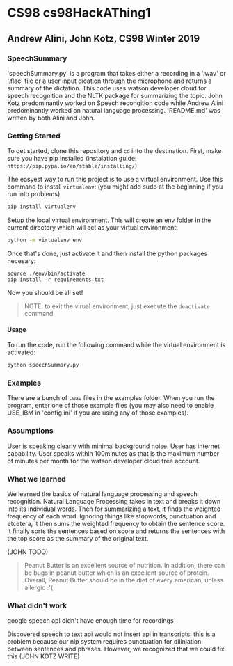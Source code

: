 # CS98 cs98HackAThing1
## Andrew Alini, John Kotz, CS98 Winter 2019

### SpeechSummary

'speechSummary.py' is a program that takes either a recording in a '.wav' or '.flac' file or a user input dication through
the microphone and returns a summary of the dictation. This code uses watson developer cloud for speech recognition and 
the NLTK package for summarizing the topic. John Kotz predominantly worked on Speech recongition code while Andrew Alini 
predominantly worked on natural language processing. 'README.md' was written by both Alini and John.

### Getting Started
To get started, clone this repository and `cd` into the destination.
First, make sure you have pip installed (instalation guide: `https://pip.pypa.io/en/stable/installing/`)

The easyest way to run this project is to use a virtual environment. Use this command to install `virtualenv`: (you might add sudo at the beginning if you run into problems)
```bash
pip install virtualenv
```

Setup the local virtual environment. This will create an env folder in the current directory which will act as your virtual environment:
```bash
python -m virtualenv env
```

Once that's done, just activate it and then install the python packages necesary:
```
source ./env/bin/activate
pip install -r requirements.txt
```

Now you should be all set!

> NOTE: to exit the virual environment, just execute the `deactivate` command

#### Usage

To run the code, run the following command while the virtual environment is activated:
```bash
python speechSummary.py
```

### Examples

There are a bunch of `.wav` files in the examples folder. When you run the program, enter one of those example files (you may also need to enable USE_IBM in 'config.ini' if you are using any of those examples).

### Assumptions

User is speaking clearly with minimal background noise. 
User has internet capability.
User speaks within 100minutes as that is the maximum number of minutes per month for the watson developer cloud free account.

### What we learned
We learned the basics of natural language processing and speech recognition. Natural Language Processing takes in text and breaks
it down into its individual words. Then for summarizing a text, it finds the weighted frequency of each word. Ignoring things like
stopwords, punctuation and etcetera, it then sums the weighted frequency to obtain the sentence score. it finally sorts the sentences
based on score and returns the sentences with the top score as the summary of the original text.

(JOHN TODO)

> Peanut Butter is an excellent source of nutrition. In addition, there can be bugs in peanut butter which is an excellent source of protein.
Overall, Peanut Butter should be in the diet of every american, unless allergic :'( 
### What didn't work
google speech api didn't have enough time for recordings

Discovered speech to text api would not insert api in transcripts. this is a problem because our nlp system requires punctuation for 
diliniation between sentences and phrases. However, we recognized that we could fix this (JOHN KOTZ WRITE)